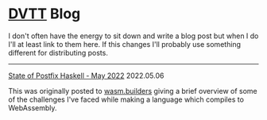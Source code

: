 # [DVTT](https://dvtt.net) Blog
I don't often have the energy to sit down and write a blog post but when I do I'll at least link to them here. If this changes I'll probably use something different for distributing posts.

------
[State of Postfix Haskell - May 2022](post/ph.2022.5.6)
2022.05.06

This was originally posted to [wasm.builders](https://www.wasm.builders/dvtate/functional-language-which-compiles-to-wasm-1k0k) giving a brief overview of some of the challenges I've faced while making a language which compiles to WebAssembly.

